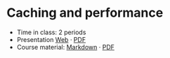 # Caching and performance

- Time in class: 2 periods
- Presentation
  [Web](https://heig-vd-dai-course.github.io/heig-vd-dai-course/23-caching-and-performance/)
  ·
  [PDF](https://heig-vd-dai-course.github.io/heig-vd-dai-course/23-caching-and-performance/23-caching-and-performance-presentation.pdf)
- Course material: [Markdown](./COURSE_MATERIAL.md) ·
  [PDF](https://heig-vd-dai-course.github.io/heig-vd-dai-course/23-caching-and-performance/23-caching-and-performance-course-material.pdf)
